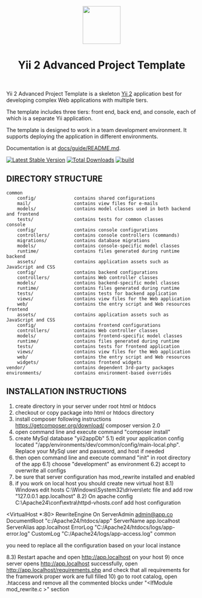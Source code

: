<p align="center">
    <a href="https://github.com/yiisoft" target="_blank">
        <img src="https://avatars0.githubusercontent.com/u/993323" height="100px">
    </a>
    <h1 align="center">Yii 2 Advanced Project Template</h1>
    <br>
</p>

Yii 2 Advanced Project Template is a skeleton [Yii 2](http://www.yiiframework.com/) application best for
developing complex Web applications with multiple tiers.

The template includes three tiers: front end, back end, and console, each of which
is a separate Yii application.

The template is designed to work in a team development environment. It supports
deploying the application in different environments.

Documentation is at [docs/guide/README.md](docs/guide/README.md).

[![Latest Stable Version](https://img.shields.io/packagist/v/yiisoft/yii2-app-advanced.svg)](https://packagist.org/packages/yiisoft/yii2-app-advanced)
[![Total Downloads](https://img.shields.io/packagist/dt/yiisoft/yii2-app-advanced.svg)](https://packagist.org/packages/yiisoft/yii2-app-advanced)
[![build](https://github.com/yiisoft/yii2-app-advanced/workflows/build/badge.svg)](https://github.com/yiisoft/yii2-app-advanced/actions?query=workflow%3Abuild)

DIRECTORY STRUCTURE
-------------------

```
common
    config/              contains shared configurations
    mail/                contains view files for e-mails
    models/              contains model classes used in both backend and frontend
    tests/               contains tests for common classes    
console
    config/              contains console configurations
    controllers/         contains console controllers (commands)
    migrations/          contains database migrations
    models/              contains console-specific model classes
    runtime/             contains files generated during runtime
backend
    assets/              contains application assets such as JavaScript and CSS
    config/              contains backend configurations
    controllers/         contains Web controller classes
    models/              contains backend-specific model classes
    runtime/             contains files generated during runtime
    tests/               contains tests for backend application    
    views/               contains view files for the Web application
    web/                 contains the entry script and Web resources
frontend
    assets/              contains application assets such as JavaScript and CSS
    config/              contains frontend configurations
    controllers/         contains Web controller classes
    models/              contains frontend-specific model classes
    runtime/             contains files generated during runtime
    tests/               contains tests for frontend application
    views/               contains view files for the Web application
    web/                 contains the entry script and Web resources
    widgets/             contains frontend widgets
vendor/                  contains dependent 3rd-party packages
environments/            contains environment-based overrides
```


INSTALLATION INSTRUCTIONS
-------------------------

1) create directory in your server under root html or htdocs 
2) checkout or copy package into html or htdocs directory
3) install composer following instructions https://getcomposer.org/download/ composer version 2.0
4) open command line and execute command "composer install"
5) create MySql database "yii2appDb"
  5.1) edit your application config located "/app/environments/dev/common/config/main-local.php". Replace your MySql user and password, and host if needed
6) then open command line and execute command "init" in root directory of the app
  6.1) choose "development" as environment
  6.2) accept to overwrite all configs
7) be sure that server configuration has mod_rewrite installed and enabled
8) if you work on local host you should create new virtual host
  8.1) Windows edit hosts C:\Windows\System32\drivers\etc file and add row "127.0.0.1 app.localhost"
  8.2) On apache config C:\Apache24\conf\extra\httpd-vhosts.conf add host configuration

<VirtualHost *:80>
	RewriteEngine On
  ServerAdmin admin@app.co
  DocumentRoot "c:/Apache24/htdocs/app"
  ServerName app.localhost
  ServerAlias app.localhost
  ErrorLog "C:/Apache24/htdocs/logs/app-error.log"
  CustomLog "C:/Apache24/logs/app-access.log" common
</VirtualHost>
 
you need to replace all the configuration based on your local instance

8.3) Restart apache and open http://app.localhost on your host
9) once server opens http://app.localhost successfully, open http://app.localhost/requirements.php and check that all requirements for the framework proper work are full filled
10) go to root catalog, open .htaccess and remove all the commented blocks under "&lt;IfModule mod_rewrite.c &gt;" section

